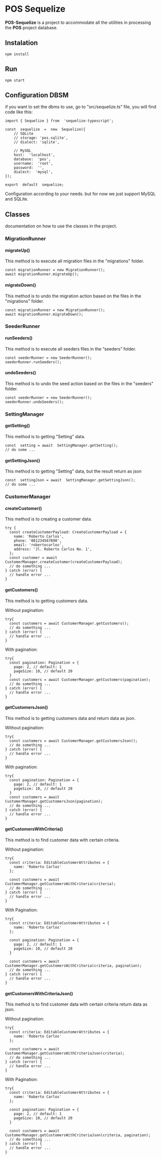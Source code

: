 

# POS Sequelize 
**POS-Sequelize** is a project to accommodate all the utilities in processing the **POS** project database.


## Instalation
    npm install


## Run
    npm start



## Configuration DBSM
if you want to set the dbms to use, go to "src/sequelize.ts" file, you will find code like this:

    import { Sequelize } from  'sequelize-typescript'; 
    
    const  sequelize  =  new  Sequelize({
		// SQLite
	    // storage: 'pos.sqlite',
	    // dialect: 'sqlite',
    
	    // MySQL
	    host:  'localhost',
	    database:  'pos',
	    username:  'root',
	    password:  '',
	    dialect:  'mysql',
    });
    
    export  default  sequelize;

Configuration according to your needs. but for now we just support MySQL and SQLite.

## Classes
documentation on how to use the classes in the project.

### MigrationRunner

#### migrateUp()
This method is to execute all migration files in the "migrations" folder.

    const migrationRunner = new MigrationRunner();
    await migrationRunner.migrateUp(); 

#### migrateDown()
This method is to undo the migration action based on the files in the "migrations" folder.

    const migrationRunner = new MigrationRunner();
    await migrationRunner.migrateDown(); 

### SeederRunner

#### runSeeders()
This method is to execute all seeders files in the “seeders” folder.

    const seederRunner = new SeederRunner();
    seederRunner.runSeeders();

#### undoSeeders()
This method is to undo the seed action based on the files in the "seeders" folder.

    const seederRunner = new SeederRunner();
    seederRunner.undoSeeders();

### SettingManager

#### getSetting()
This method is to getting "Setting" data.

    const  setting = await  SettingManager.getSetting();
    // do some ...

#### getSettingJson()
This method is to getting "Setting" data, but the result return as json 

    const  settingJson = await  SettingManager.getSettingJson();
    // do some ...


### CustomerManager

#### createCustomer()
This method is to creating a customer data.

    try {
      const createCustomerPayload: CreateCustomerPayload = {
        name: 'Roberto Carlos',
        phone: '081234567890',
        email: 'robertocarlos',
        address: 'Jl. Roberto Carlos No. 1',
      };
      const customer = await CustomerManager.createCustomer(createCustomerPayload);
      // do something ...
    } catch (error) {
      // handle error ...
    }

#### getCustomers()
This method is to getting customers data.

Without pagination: 

    try{
      const customers = await CustomerManager.getCustomers();
      // do something ...
    } catch (error) {
      // handle error ...
    }


With pagination: 

    try{
      const pagination: Pagination = {
        page: 2, // default: 1
        pageSize: 10, // default 20
      }
      const customers = await CustomerManager.getCustomers(pagination);
      // do something ...
    } catch (error) {
      // handle error ...
    }


#### getCustomersJson()
This method is to getting customers data and return data as json.


Without pagination: 

    try{
      const customers = await CustomerManager.getCustomersJson();
      // do something ...
    } catch (error) {
      // handle error ...
    }


With pagination: 

    try{
      const pagination: Pagination = {
        page: 2, // default: 1
        pageSize: 10, // default 20
      }
      const customers = await CustomerManager.getCustomersJson(pagination);
      // do something ...
    } catch (error) {
      // handle error ...
    }

#### getCustomersWithCriteria()
This method is to find customer data with certain criteria.

Without pagination:

    try{
      const criteria: EditableCustomerAttributes = {
        name: 'Roberto Carlos'
      };

      const customers = await CustomerManager.getCustomersWithCriteria(criteria);
      // do something ...
    } catch (error) {
      // handle error ...
    }

With Pagination: 

    try{
      const criteria: EditableCustomerAttributes = {
        name: 'Roberto Carlos'
      };

      const pagination: Pagination = {
        page: 2, // default: 1
        pageSize: 10, // default 20
      }
      
      const customers = await CustomerManager.getCustomersWithCriteria(criteria, pagination);
      // do something ...
    } catch (error) {
      // handle error ...
    }

#### getCustomersWithCriteriaJson()
This method is to find customer data with certain criteria return data as json.

Without pagination:

    try{
      const criteria: EditableCustomerAttributes = {
        name: 'Roberto Carlos'
      };

      const customers = await CustomerManager.getCustomersWithCriteriaJson(criteria);
      // do something ...
    } catch (error) {
      // handle error ...
    }

With Pagination: 

    try{
      const criteria: EditableCustomerAttributes = {
        name: 'Roberto Carlos'
      };

      const pagination: Pagination = {
        page: 2, // default: 1
        pageSize: 10, // default 20
      }
      
      const customers = await CustomerManager.getCustomersWithCriteriaJson(criteria, pagination);
      // do something ...
    } catch (error) {
      // handle error ...
    }
